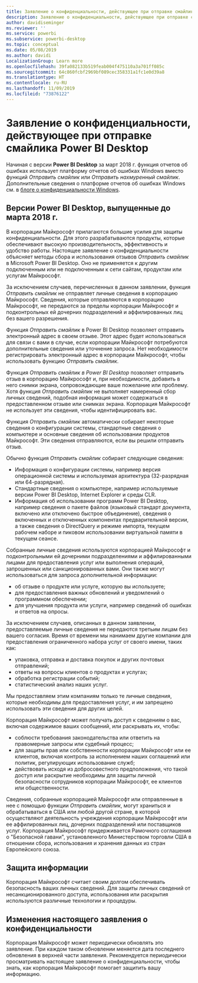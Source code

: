 ```yaml
---
title: Заявление о конфиденциальности, действующее при отправке смайлика Power BI Desktop
description: Заявление о конфиденциальности, действующее при отправке смайлика Power BI Desktop
author: davidiseminger
ms.reviewer: ''
ms.service: powerbi
ms.subservice: powerbi-desktop
ms.topic: conceptual
ms.date: 05/08/2019
ms.author: davidi
LocalizationGroup: Learn more
ms.openlocfilehash: 39fa082133b519feab004f475110a3a701ff085c
ms.sourcegitcommit: 64c860fcbf2969bf089cec358331a1fc1e0d39a8
ms.translationtype: HT
ms.contentlocale: ru-RU
ms.lasthandoff: 11/09/2019
ms.locfileid: "73876122"
---
```

# <a name="power-bi-desktop-send-a-smile-privacy-statement"></a>Заявление о конфиденциальности, действующее при отправке смайлика Power BI Desktop

Начиная с версии **Power BI Desktop** за март 2018 г. функция отчетов об ошибках использует платформу отчетов об ошибках Windows вместо функций *Отправить смайлик* или *Отправить нахмуренный смайлик*. Дополнительные сведения о платформе отчетов об ошибках Windows см. в [блоге о конфиденциальности Windows](https://blogs.windows.com/windowsexperience/2018/01/24/microsoft-introduces-new-privacy-tools-ahead-of-data-privacy-day/). 

## <a name="for-versions-of-power-bi-desktop-prior-to-march-2018"></a>Версии Power BI Desktop, выпущенные до марта 2018 г.

В корпорации Майкрософт прилагаются большие усилия для защиты конфиденциальности. Для этого разрабатываются продукты, которые обеспечивают высокую производительность, эффективность и удобство работы. Настоящее заявление о конфиденциальности объясняет методы сбора и использования отзывов *Отправить смайлик* в Microsoft Power BI Desktop. Оно не применяется к другим подключенным или не подключенным к сети сайтам, продуктам или услугам Майкрософт.

За исключением случаев, перечисленных в данном заявлении, функция *Отправить смайлик* не отправляет личные сведения в корпорацию Майкрософт. Сведения, которые отправляются в корпорацию Майкрософт, не передаются за пределы корпорации Майкрософт и подконтрольных ей дочерних подразделений и аффилированных лиц без вашего разрешения.

Функция *Отправить смайлик* в Power BI Desktop позволяет отправить электронный адрес в своем отзыве. Этот адрес будет использоваться для связи с вами в случае, если корпорации Майкрософт потребуются дополнительные сведения или уточнение запроса. Нет необходимости регистрировать электронный адрес в корпорации Майкрософт, чтобы использовать функцию *Отправить смайлик*.

Функция *Отправить смайлик в Power BI Desktop* позволяет отправить отзыв в корпорацию Майкрософт и, при необходимости, добавить в него снимки экрана, сопровождающие ваше пожелание или проблему. Хотя функция *Отправить смайлик* не выполняет намеренный сбор личных сведений, подобная информация может содержаться в предоставленном отзыве или снимках экрана. Корпорация Майкрософт не использует эти сведения, чтобы идентифицировать вас.

Функция *Отправить смайлик* автоматически собирает некоторые сведения о конфигурации системы, стандартные сведения о компьютере и основные сведения об использовании продуктов Майкрософт. Эти сведения отправляются, если вы решили отправить отзыв.

Обычно функция *Отправить смайлик* собирает следующие сведения:

* Информация о конфигурации системы, например версия операционной системы и используемая архитектура (32-разрядная или 64-разрядная).
* Стандартные сведения о компьютере, например используемые версии Power BI Desktop, Internet Explorer и среды CLR.
* Информация об использовании программ Power BI Desktop, например сведения о пакете файлов (языковый стандарт документа, включено или отключено быстрое объединение), сведения о включенных и отключенных компонентах предварительной версии, а также сведения о DirectQuery и режиме импорта, текущем рабочем наборе и пиковом использовании виртуальной памяти в текущем сеансе.

Собранные личные сведения используются корпорацией Майкрософт и подконтрольными ей дочерними подразделениями и аффилированными лицами для предоставления услуг или выполнения операций, запрошенных или санкционированных вами. Они также могут использоваться для запроса дополнительной информации:

* об отзыве о продукте или услуге, которую вы используете;
* для предоставления важных обновлений и уведомлений о программном обеспечении;
* для улучшения продукта или услуги, например сведений об ошибках и ответов на опросы.

За исключением случаев, описанных в данном заявлении, предоставляемые личные сведения не передаются третьим лицам без вашего согласия. Время от времени мы нанимаем другие компании для предоставления ограниченного набора услуг от своего имени, таких как:

* упаковка, отправка и доставка покупок и других почтовых отправлений;
* ответы на вопросы клиентов о продуктах и услугах;
* обработка регистрации событий;
* статистический анализ наших услуг.

Мы предоставляем этим компаниям только те личные сведения, которые необходимы для предоставления услуг, и им запрещено использовать эти сведения для других целей.

Корпорация Майкрософт может получать доступ к сведениям о вас, включая содержимое ваших сообщений, или раскрывать их, чтобы:

* соблюсти требования законодательства или ответить на правомерные запросы или судебный процесс;
* для защиты прав или собственности корпорации Майкрософт или ее клиентов, включая контроль за исполнением наших соглашений или политик, регулирующих использование служб;
* действовать исходя из добросовестного предположения, что такой доступ или раскрытие необходимы для защиты личной безопасности сотрудников корпорации Майкрософт, ее клиентов или общественности.

Сведения, собранные корпорацией Майкрософт или отправленные в нее с помощью функции *Отправить смайлик*, могут храниться и обрабатываться в США или любой другой стране, в которой осуществляют деятельность учреждения корпорации Майкрософт или ее аффилированных лиц, дочерних подразделений или поставщиков услуг. Корпорация Майкрософт придерживается Рамочного соглашения о "Безопасной гавани", установленного Министерством торговли США в отношении сбора, использования и хранения данных из стран Европейского союза.

## <a name="security-of-your-information"></a>Защита информации
Корпорация Майкрософт считает своим долгом обеспечивать безопасность ваших личных сведений. Для защиты личных сведений от несанкционированного доступа, использования или раскрытия используются различные технологии и процедуры.

## <a name="changes-to-this-privacy-statement"></a>Изменения настоящего заявления о конфиденциальности
Корпорация Майкрософт может периодически обновлять это заявление. При каждом таком обновлении меняется дата последнего обновления в верхней части заявления. Рекомендуется периодически просматривать настоящее заявление о конфиденциальности, чтобы знать, как корпорация Майкрософт помогает защитить вашу информацию.

